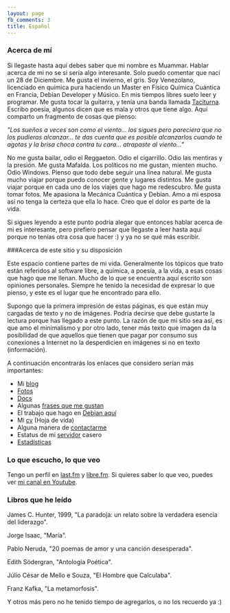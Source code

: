 ```yaml
---
layout: page
fb_comments: 3
title: Español
---
```

### Acerca de mí

Si llegaste hasta aquí debes saber que mi nombre es Muammar. Hablar acerca de
mi no se si sería algo interesante. Solo puedo comentar que nací un 28 de
Diciembre. Me gusta el invierno, el gris. Soy Venezolano, licenciado en química
pura haciendo un Master en Físico Química Cuántica en Francia, Debian Developer
y Músico. En mis tiempos libres suelo leer y programar. Me gusta tocar la
guitarra, y tenía una banda llamada [Taciturna](http://myspace.com/taciturnaband).
Escribo poesía, algunos dicen que es mala y otros que tiene algo. Aquí comparto
un fragmento de cosas que pienso:

_"Los sueños a veces son como el viento... los sigues pero pareciera que no los
pudieras alcanzar... te das cuenta que es posible alcanzarlos cuando te agotas
y la brisa choca contra tu cara... atrapaste al viento..."_

No me gusta bailar, odio el Reggaeton. Odio el cigarrillo. Odio las mentiras
y la presión. Me gusta Mafalda. Los políticos no me gustan, mienten mucho. Odio
Windows. Pienso que todo debe seguir una línea natural. Me gusta mucho viajar
porque puedo conocer gente y lugares distintos. Me gusta viajar porque en cada
uno de los viajes que hago me redescubro. Me gusta tomar fotos. Me apasiona la
Mecánica Cuántica y Debian. Amo a mi esposa así no tenga la certeza que ella lo
hace. Creo que el dolor es parte de la vida.

Si sigues leyendo a este punto podría alegar que entonces hablar acerca de mi
es interesante, pero prefiero pensar que llegaste a leer hasta aquí porque no
tenías otra cosa que hacer :) y ya no se qué más escribir.

###Acerca de este sitio y su disposición

Este espacio contiene partes de mi vida. Generalmente los tópicos que trato
están referidos al software libre, a química, a poesía, a la vida, a esas cosas
que hago que me llenan. Mucho de lo que se encuentra aquí escrito son opiniones
personales. Siempre he tenido la necesidad de expresar lo que pienso, y este es
el lugar que he encontrado para ello.

Supongo que la primera impresión de estas páginas, es que están muy cargadas de
texto y no de imágenes. Podría decirse que debe gustarte la lectura porque has
llegado a este punto. La razón de que mi sitio sea así, es que amo el
minimalismo y por otro lado, tener más texto que imagen da la posibilidad de
que aquellos que tienen que pagar por consumo sus conexiones a Internet no la
desperdicien en imágenes si no en texto (información).

A continuación encontrarás los enlaces que considero serían más importantes:

<ul>
    <li>Mi <a href="../blog">blog</a> </li>
    <li><a href="../fotos">Fotos</a> </li>
    <li><a href="../files">Docs</a> </li>
    <li>Algunas <a href="./frases">frases que me gustan</a> </li>
    <li>El trabajo que hago en <a href="http://qa.debian.org/developer.php?login=muammar">Debian aquí</a></li>
    <li>Mi <a href="../files/cv/">cv</a> (Hoja de vida) </li>
    <li>Alguna manera de <a href="../contact">contactarme</a></li>
    <li>Estatus de mi <a href="../servidor">servidor</a> casero </li>
    <li><a href="http://muammar.me/awstats/awstats.pl">Estadísticas</a></li>
</ul>

### Lo que escucho, lo que veo

Tengo un perfil en [last.fm](http://www.last.fm/user/muammark)
y [libre.fm](http://libre.fm/user-profile.php?user=muammar). Si quieres saber
lo que veo, puedes ver [mi canal en Youtube](http://youtube.com/muammarelkhatib).

### Libros que he leído

James C. Hunter, 1999, "La paradoja: un relato sobre la verdadera esencia del liderazgo".

Jorge Isaac, "María".

Pablo Neruda, "20 poemas de amor y una canción desesperada".

Edith Södergran, "Antología Poética".

Júlio César de Mello e Souza, "El Hombre que Calculaba".

Franz Kafka, "La metamorfosis".

Y otros más pero no he tenido tiempo de agregarlos, o no los recuerdo ya :)

